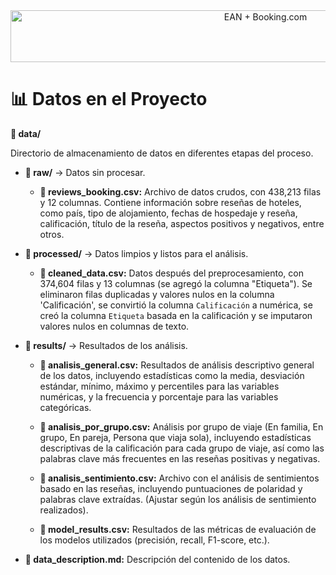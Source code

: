 <div style="text-align: center;">
<image src="../docs/images/encabezado.png" alt="EAN + Booking.com" width="800" height="83">
</div>

# 📊 Datos en el Proyecto

**📁 data/**

Directorio de almacenamiento de datos en diferentes etapas del proceso.

* **📂 raw/** → Datos sin procesar.

    * **📄 reviews_booking.csv:** Archivo de datos crudos, con 438,213 filas y 12 columnas. Contiene información sobre reseñas de hoteles, como país, tipo de alojamiento, fechas de hospedaje y reseña, calificación, título de la reseña, aspectos positivos y negativos, entre otros.

* **📂 processed/** → Datos limpios y listos para el análisis.

    * **📄 cleaned_data.csv:** Datos después del preprocesamiento, con 374,604 filas y 13 columnas (se agregó la columna "Etiqueta"). Se eliminaron filas duplicadas y valores nulos en la columna 'Calificación', se convirtió la columna `Calificación` a numérica, se creó la columna `Etiqueta` basada en la calificación y se imputaron valores nulos en columnas de texto.

* **📂 results/** → Resultados de los análisis.

    * **📄 analisis_general.csv:** Resultados de análisis descriptivo general de los datos, incluyendo estadísticas como la media, desviación estándar, mínimo, máximo y percentiles para las variables numéricas, y la frecuencia y porcentaje para las variables categóricas.

    * **📄 analisis_por_grupo.csv:** Análisis por grupo de viaje (En familia, En grupo, En pareja, Persona que viaja sola), incluyendo estadísticas descriptivas de la calificación para cada grupo de viaje, así como las palabras clave más frecuentes en las reseñas positivas y negativas.

    * **📄 analisis_sentimiento.csv:** Archivo con el análisis de sentimientos basado en las reseñas, incluyendo puntuaciones de polaridad y palabras clave extraídas. (Ajustar según los análisis de sentimiento realizados).

    * **📄 model_results.csv:** Resultados de las métricas de evaluación de los modelos utilizados (precisión, recall, F1-score, etc.).

* **📄 data_description.md:** Descripción del contenido de los datos.